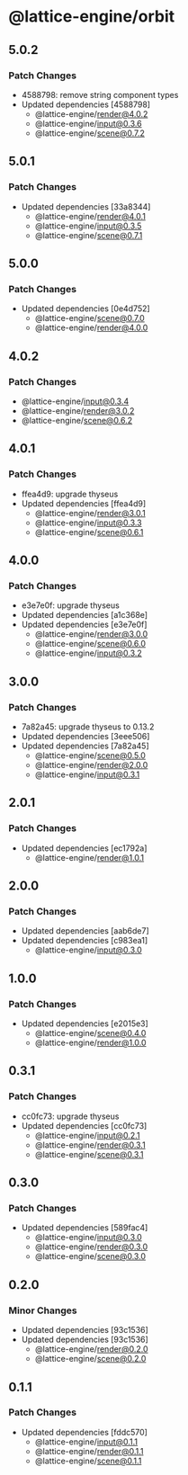 # @lattice-engine/orbit

## 5.0.2

### Patch Changes

- 4588798: remove string component types
- Updated dependencies [4588798]
  - @lattice-engine/render@4.0.2
  - @lattice-engine/input@0.3.6
  - @lattice-engine/scene@0.7.2

## 5.0.1

### Patch Changes

- Updated dependencies [33a8344]
  - @lattice-engine/render@4.0.1
  - @lattice-engine/input@0.3.5
  - @lattice-engine/scene@0.7.1

## 5.0.0

### Patch Changes

- Updated dependencies [0e4d752]
  - @lattice-engine/scene@0.7.0
  - @lattice-engine/render@4.0.0

## 4.0.2

### Patch Changes

- @lattice-engine/input@0.3.4
- @lattice-engine/render@3.0.2
- @lattice-engine/scene@0.6.2

## 4.0.1

### Patch Changes

- ffea4d9: upgrade thyseus
- Updated dependencies [ffea4d9]
  - @lattice-engine/render@3.0.1
  - @lattice-engine/input@0.3.3
  - @lattice-engine/scene@0.6.1

## 4.0.0

### Patch Changes

- e3e7e0f: upgrade thyseus
- Updated dependencies [a1c368e]
- Updated dependencies [e3e7e0f]
  - @lattice-engine/render@3.0.0
  - @lattice-engine/scene@0.6.0
  - @lattice-engine/input@0.3.2

## 3.0.0

### Patch Changes

- 7a82a45: upgrade thyseus to 0.13.2
- Updated dependencies [3eee506]
- Updated dependencies [7a82a45]
  - @lattice-engine/scene@0.5.0
  - @lattice-engine/render@2.0.0
  - @lattice-engine/input@0.3.1

## 2.0.1

### Patch Changes

- Updated dependencies [ec1792a]
  - @lattice-engine/render@1.0.1

## 2.0.0

### Patch Changes

- Updated dependencies [aab6de7]
- Updated dependencies [c983ea1]
  - @lattice-engine/input@0.3.0

## 1.0.0

### Patch Changes

- Updated dependencies [e2015e3]
  - @lattice-engine/scene@0.4.0
  - @lattice-engine/render@1.0.0

## 0.3.1

### Patch Changes

- cc0fc73: upgrade thyseus
- Updated dependencies [cc0fc73]
  - @lattice-engine/input@0.2.1
  - @lattice-engine/render@0.3.1
  - @lattice-engine/scene@0.3.1

## 0.3.0

### Patch Changes

- Updated dependencies [589fac4]
  - @lattice-engine/input@0.3.0
  - @lattice-engine/render@0.3.0
  - @lattice-engine/scene@0.3.0

## 0.2.0

### Minor Changes

- Updated dependencies [93c1536]
- Updated dependencies [93c1536]
  - @lattice-engine/render@0.2.0
  - @lattice-engine/scene@0.2.0

## 0.1.1

### Patch Changes

- Updated dependencies [fddc570]
  - @lattice-engine/input@0.1.1
  - @lattice-engine/render@0.1.1
  - @lattice-engine/scene@0.1.1
